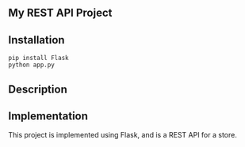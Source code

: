 ## My REST API Project

## Installation

```
pip install Flask
python app.py
```

## Description



## Implementation

This project is implemented using Flask, and is a REST API for a store.
